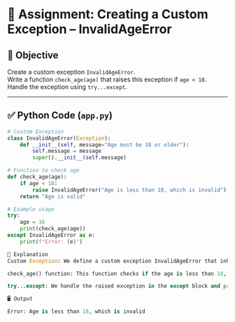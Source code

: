 # 🚫 Assignment: Creating a Custom Exception – InvalidAgeError

## 🎯 Objective
Create a custom exception `InvalidAgeError`.  
Write a function `check_age(age)` that raises this exception if `age < 18`.  
Handle the exception using `try...except`.

---

## ✅ Python Code (`app.py`)

```python
# Custom Exception
class InvalidAgeError(Exception):
    def __init__(self, message="Age must be 18 or older"):
        self.message = message
        super().__init__(self.message)

# Function to check age
def check_age(age):
    if age < 18:
        raise InvalidAgeError("Age is less than 18, which is invalid")
    return "Age is valid"

# Example usage
try:
    age = 16
    print(check_age(age))
except InvalidAgeError as e:
    print(f"Error: {e}")

🧠 Explanation
Custom Exception: We define a custom exception InvalidAgeError that inherits from Python’s built-in Exception class.

check_age() function: This function checks if the age is less than 18, and if so, raises the custom exception.

try...except: We handle the raised exception in the except block and print the error message.

🖥️ Output

Error: Age is less than 18, which is invalid
